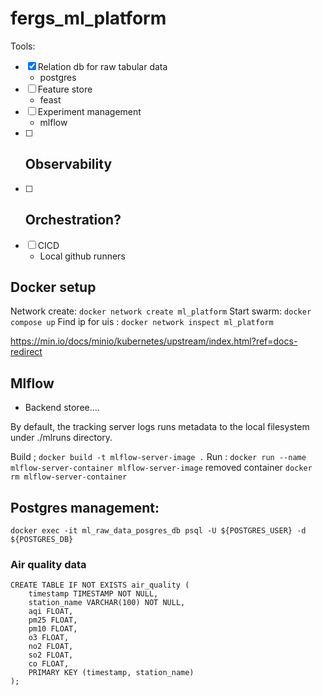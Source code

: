 # fergs_ml_platform


Tools: 
- [x] Relation db for raw tabular data 
    - postgres 
- [ ] Feature store
    - feast 
- [ ] Experiment management
    - mlflow 
- [ ] Observability 
    - 
- [ ] Orchestration? 
    - 
- [ ] CICD 
    - Local github runners 



## Docker setup 

Network create: `docker network create ml_platform`
Start swarm: `docker compose up`
Find ip for uis : `docker network inspect ml_platform`

https://min.io/docs/minio/kubernetes/upstream/index.html?ref=docs-redirect

## Mlflow 

- Backend storee.... 

By default, the tracking server logs runs metadata to the local filesystem under ./mlruns directory. 

Build ; `docker build -t mlflow-server-image .`
Run : `docker run --name mlflow-server-container mlflow-server-image`
removed container `docker rm mlflow-server-container`

## Postgres management: 

`docker exec -it ml_raw_data_posgres_db psql -U ${POSTGRES_USER} -d ${POSTGRES_DB}`

### Air quality data 
```
CREATE TABLE IF NOT EXISTS air_quality (
    timestamp TIMESTAMP NOT NULL,
    station_name VARCHAR(100) NOT NULL,
    aqi FLOAT,
    pm25 FLOAT,
    pm10 FLOAT,
    o3 FLOAT,
    no2 FLOAT,
    so2 FLOAT,
    co FLOAT,
    PRIMARY KEY (timestamp, station_name)
);
```